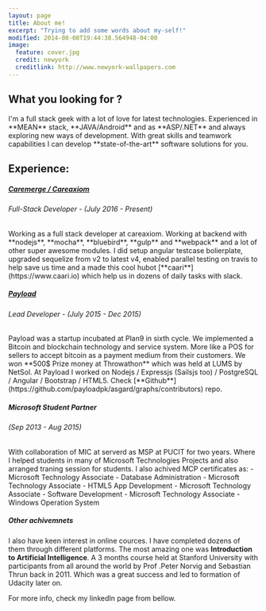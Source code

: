 ```yaml
---
layout: page
title: About me!
excerpt: "Trying to add some words about my-self!"
modified: 2014-08-08T19:44:38.564948-04:00
image:
  feature: cover.jpg
  credit: newyork
  creditlink: http://www.newyork-wallpapers.com
---
```


<h2 class="mb1">What you looking for ?</h2>
I'm a full stack geek with a lot of love for latest technologies. Experienced in **MEAN** stack, **JAVA/Android** and as **ASP/.NET** and always exploring new ways of development. With great skills and teamwork capabilities I can develop **state-of-the-art** software solutions for you.

<h2 class="mb1">Experience:</h2>
<h5 class="mt05 mb05"><a href="http://www.caremerge.com/web/" title="Caremerge">Caremerge / Careaxiom</a></h5>
<h6 class="mt05 mb05">Full-Stack Developer - (July 2016 - Present)</h6>
Working as a full stack developer at careaxiom. Working at backend with **nodejs**, **mocha**, **bluebird**, **gulp** and **webpack** and a lot of other super awesome modules. I did setup angular testcase bolierplate, upgraded sequelize from v2 to latest v4, enabled parallel testing on travis to help save us time and a made this cool hubot [**caari**](https://www.caari.io) which help us in dozens of daily tasks with slack.

<h5 class="mt05 mb05"><a title="Palyoad" href="https://github.com/payloadtech/asgard/graphs/contributors">Payload</a></h5>
<h6 class="mt05 mb05">Lead Developer - (July 2015 - Dec 2015)</h6>
Payload was a startup incubated at Plan9 in sixth cycle. We implemented a Bitcoin and blockchain technology and service system. More like a POS for sellers to accept bitcoin as a payment medium from their customers. We won **500$ Prize money at Throwathon** which was held at LUMS by NetSol.
At Payload I worked on Nodejs / Expressjs (Sailsjs too) / PostgreSQL / Angular / Bootstrap / HTML5.
Check [**Github**](https://github.com/payloadpk/asgard/graphs/contributors) repo.

<h5 class="mt05 mb05">Microsoft Student Partner</h5>
<h6 class="mt05 mb05">(Sep 2013 - Aug 2015)</h6>
With collaboration of MIC at serverd as MSP at PUCIT for two years. Where I helped students in many of Microsoft Technologies Projects and also arranged traning session for students.
I also achived MCP certificates as:
- Microsoft Technology Associate - Database Administration
- Microsoft Technology Associate - HTML5 App Development
- Microsoft Technology Associate - Software Development
- Microsoft Technology Associate - Windows Operation System


##### <span class="mt05 mb05">Other achivemnets</span>
I also have keen interest in online cources. I have completed dozens of them through different platforms. The most amazing one was **Introduction to Artificial Intelligence**. A 3 months course held at Stanford University with participants from all around the world by Prof .Peter Norvig and Sebastian Thrun back in 2011. Which was a great success and led to formation of Udacity later on.

For more info, check my linkedIn page from bellow.
